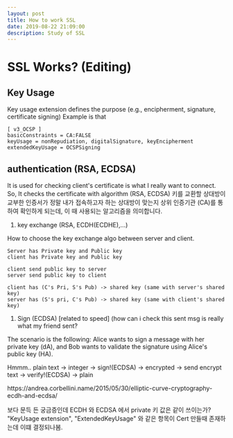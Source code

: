 ```yaml
---
layout: post
title: How to work SSL
date: 2019-08-22 21:09:00
description: Study of SSL
---
```


<h1 id="sslworksediting">SSL Works? (Editing)</h1>

<h2 id="keyusage">Key Usage</h2>

<p>Key usage extension defines the purpose (e.g., encipherment, signature, certificate signing)
Example is that</p>

<pre><code>[ v3_OCSP ]
basicConstraints = CA:FALSE
keyUsage = nonRepudiation, digitalSignature, keyEncipherment
extendedKeyUsage = OCSPSigning
</code></pre>

<h2 id="authenticationrsaecdsa">authentication (RSA, ECDSA)</h2>

<p>It is used for checking client's certificate is what I really want to connect.
So, It checks the certificate with algorithm (RSA, ECDSA)
키를 교환할 상대방이 교부한 인증서가 정말 내가 접속하고자 하는 상대방이 맞는지
상위 인증기관 (CA)를 통하여 확인하게 되는데, 이 때 사용되는 알고리즘을 의미합니다.</p>

<ol>
<li>key exchange (RSA, ECDH(ECDHE),...)</li>
</ol>

<p>How to choose the key exchange algo between server and client.</p>

<pre><code>Server has Private key and Public key
client has Private key and Public key

client send public key to server
server send public key to client

client has (C's Pri, S's Pub) -&gt; shared key (same with server's shared key)
server has (S's pri, C's Pub) -&gt; shared key (same with client's shared key)
</code></pre>

<ol>
<li>Sign (ECDSA) [related to speed] (how can i check this sent msg is really what my friend sent?</li>
</ol>

<p>The scenario is the following: Alice wants to sign a message with her private key (dA), and Bob wants to validate the signature using Alice's public key (HA).</p>

<p>Hmmm..
plain text -> integer -> sign!(ECDSA) -> encrypted -> send
encrypt text -> verify!(ECDSA) -> plain</p>

<p>https://andrea.corbellini.name/2015/05/30/elliptic-curve-cryptography-ecdh-and-ecdsa/</p>

<p>보다 문득 든 궁금증인데 ECDH 와 ECDSA 에서 private 키 값은 같이 쓰이는가?
"KeyUsage extension", "ExtendedKeyUsage" 와 같은 항목이 Cert 만들때 존재하는데 이떄 결정되나봄.</p>

